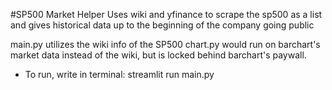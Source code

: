 #SP500 Market Helper
Uses wiki and yfinance to scrape the sp500 as a list and gives historical data up to the beginning of the company going public

main.py utilizes the wiki info of the SP500 
chart.py would run on barchart's market data instead of the wiki, but is locked behind barchart's paywall.

* To run, write in terminal: streamlit run main.py

